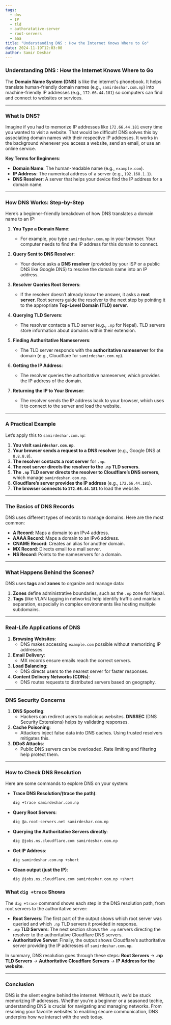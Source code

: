 ```yaml
---
tags:
  - dns
  - IP
  - tld
  - authoratative-server
  - root-servers
  - aaa
title: "Understanding DNS : How the Internet Knows Where to Go"
date: 2024-11-19T12:03:00
author: Samir Deshar
---
```

### **Understanding DNS : How the Internet Knows Where to Go**

The **Domain Name System (DNS)** is like the internet's phonebook. It helps translate human-friendly domain names (e.g., `samirdeshar.com.np`) into machine-friendly IP addresses (e.g., `172.66.44.181`) so computers can find and connect to websites or services.

---

### **What Is DNS?**

Imagine if you had to memorize IP addresses like `172.66.44.181` every time you wanted to visit a website. That would be difficult! DNS solves this by associating domain names with their respective IP addresses. It works in the background whenever you access a website, send an email, or use an online service.

**Key Terms for Beginners**:

- **Domain Name**: The human-readable name (e.g., `example.com`).
- **IP Address**: The numerical address of a server (e.g., `192.168.1.1`).
- **DNS Resolver**: A server that helps your device find the IP address for a domain name.

---

### **How DNS Works: Step-by-Step**

Here’s a beginner-friendly breakdown of how DNS translates a domain name to an IP:

1. **You Type a Domain Name**:
    
    - For example, you type `samirdeshar.com.np` in your browser. Your computer needs to find the IP address for this domain to connect.
2. **Query Sent to DNS Resolver**:
    
    - Your device asks a **DNS resolver** (provided by your ISP or a public DNS like Google DNS) to resolve the domain name into an IP address.
3. **Resolver Queries Root Servers**:
    
    - If the resolver doesn’t already know the answer, it asks a **root server**. Root servers guide the resolver to the next step by pointing it to the appropriate **Top-Level Domain (TLD) server**.
4. **Querying TLD Servers**:
    
    - The resolver contacts a TLD server (e.g., `.np` for Nepal). TLD servers store information about domains within their extension.
5. **Finding Authoritative Nameservers**:
    
    - The TLD server responds with the **authoritative nameserver** for the domain (e.g., Cloudflare for `samirdeshar.com.np`).
6. **Getting the IP Address**:
    
    - The resolver queries the authoritative nameserver, which provides the IP address of the domain.
7. **Returning the IP to Your Browser**:
    
    - The resolver sends the IP address back to your browser, which uses it to connect to the server and load the website.

---

### **A Practical Example**

Let’s apply this to `samirdeshar.com.np`:

1. **You visit `samirdeshar.com.np`**.
2. **Your browser sends a request to a DNS resolver** (e.g., Google DNS at `8.8.8.8`).
3. **The resolver contacts a root server** for `.np`.
4. **The root server directs the resolver to the `.np` TLD servers**.
5. **The `.np` TLD server directs the resolver to Cloudflare’s DNS servers**, which manage `samirdeshar.com.np`.
6. **Cloudflare’s server provides the IP address** (e.g., `172.66.44.181`).
7. **The browser connects to `172.66.44.181`** to load the website.

---

### **The Basics of DNS Records**

DNS uses different types of records to manage domains. Here are the most common:

- **A Record**: Maps a domain to an IPv4 address.
- **AAAA Record**: Maps a domain to an IPv6 address.
- **CNAME Record**: Creates an alias for another domain.
- **MX Record**: Directs email to a mail server.
- **NS Record**: Points to the nameservers for a domain.

---

### **What Happens Behind the Scenes?**

DNS uses **tags** and **zones** to organize and manage data:

1. **Zones** define administrative boundaries, such as the `.np` zone for Nepal.
2. **Tags** (like VLAN tagging in networks) help identify traffic and maintain separation, especially in complex environments like hosting multiple subdomains.

---

### **Real-Life Applications of DNS**

1. **Browsing Websites**:
    - DNS makes accessing `example.com` possible without memorizing IP addresses.
2. **Email Delivery**:
    - MX records ensure emails reach the correct servers.
3. **Load Balancing**:
    - DNS directs users to the nearest server for faster responses.
4. **Content Delivery Networks (CDNs)**:
    - DNS routes requests to distributed servers based on geography.

---

### **DNS Security Concerns**

1. **DNS Spoofing**:
    - Hackers can redirect users to malicious websites. **DNSSEC** (DNS Security Extensions) helps by validating responses.
2. **Cache Poisoning**:
    - Attackers inject false data into DNS caches. Using trusted resolvers mitigates this.
3. **DDoS Attacks**:
    - Public DNS servers can be overloaded. Rate limiting and filtering help protect them.

---

### **How to Check DNS Resolution**

Here are some commands to explore DNS on your system:

- **Trace DNS Resolution/(trace the path)**:
    
    ```bash
    dig +trace samirdeshar.com.np
    ```
- **Query Root Servers**:
    
    ```bash
    dig @a.root-servers.net samirdeshar.com.np
    ```
- **Querying the Authoritative Servers directly**:
  ```bash
  dig @jobs.ns.cloudflare.com samirdeshar.com.np
  ```
- **Get IP Address**:
    
    ```bash
    dig samirdeshar.com.np +short
    ```
- **Clean output (just the IP)**:
  ```bash
  dig @jobs.ns.cloudflare.com samirdeshar.com.np +short
  ```

### What `dig +trace` Shows

The `dig +trace` command shows each step in the DNS resolution path, from root servers to the authoritative server:

- **Root Servers**: The first part of the output shows which root server was queried and which `.np` TLD servers it provided in response.
- **`.np` TLD Servers**: The next section shows the `.np` servers directing the resolver to the authoritative Cloudflare DNS servers.
- **Authoritative Server**: Finally, the output shows Cloudflare’s authoritative server providing the IP addresses of `samirdeshar.com.np`.

In summary, DNS resolution goes through these steps: **Root Servers** → **.np TLD Servers** → **Authoritative Cloudflare Servers** → **IP Address for the website**.

---

### **Conclusion**

DNS is the silent engine behind the internet. Without it, we'd be stuck memorizing IP addresses. Whether you’re a beginner or a seasoned techie, understanding DNS is crucial for navigating and managing networks. From resolving your favorite websites to enabling secure communication, DNS underpins how we interact with the web today.